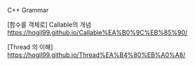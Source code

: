 
C++ Grammar

[함수를 객체로] Callable의 개념
    <https://hogil99.github.io/Callable%EA%B0%9C%EB%85%90/>

[Thread 의 이해] <https://hogil99.github.io/Thread%EA%B4%80%EB%A0%A8/>
